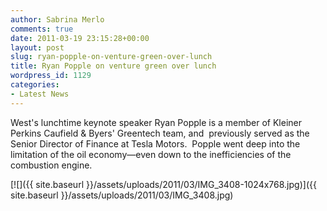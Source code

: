 ```yaml
---
author: Sabrina Merlo
comments: true
date: 2011-03-19 23:15:28+00:00
layout: post
slug: ryan-popple-on-venture-green-over-lunch
title: Ryan Popple on venture green over lunch
wordpress_id: 1129
categories:
- Latest News
---
```


West's lunchtime keynote speaker Ryan Popple is a member of Kleiner   Perkins Caufield & Byers' Greentech team, and  previously served as the   Senior Director of Finance at Tesla Motors.  Popple went deep into the limitation of the oil economy—even down to the inefficiencies of the combustion engine.

[![]({{ site.baseurl }}/assets/uploads/2011/03/IMG_3408-1024x768.jpg)]({{ site.baseurl }}/assets/uploads/2011/03/IMG_3408.jpg)

